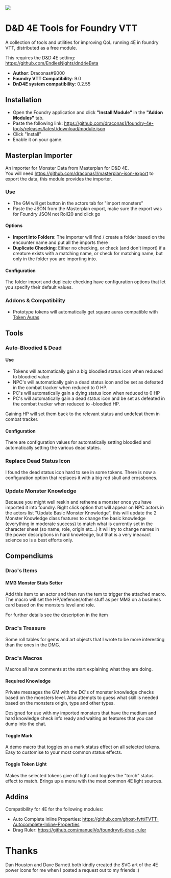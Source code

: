 ![](https://img.shields.io/badge/Foundry-v0.9-informational)
# D&D 4E Tools for Foundry VTT
A collection of tools and utilities for improving QoL running 4E in foundry VTT, distributed as a free module.

This requires the D&D 4E setting: https://github.com/EndlesNights/dnd4eBeta

* **Author**: Draconas#9000
* **Foundry VTT Compatibility**: 9.0
* **DnD4E system compatibility**: 0.2.55

## Installation
* Open the Foundry application and click **"Install Module"** in the **"Addon Modules"** tab.
* Paste the following link: https://github.com/draconas1/foundry-4e-tools/releases/latest/download/module.json
* Click "Install"
* Enable it on your game.

## Masterplan Importer
An importer for Monster Data from Masterplan for D&D 4E.  
You will need https://github.com/draconas1/masterplan-json-export to export the data, this module provides the importer.

### Use
* The GM will get button in the actors tab for "import monsters"
* Paste the JSON from the Masterplan export, make sure the export was for Foundry JSON not Roll20 and click go

#### Options
* **Import Into Folders**: The importer will find / create a folder based on the encounter name and put all the imports there
* **Duplicate Checking**: Either no checking, or check (and don't import) if a creature exists with a matching name, or check for matching name, but only in the folder you are importing into.

#### Configuration
The folder import and duplicate checking have configuration options that let you specify their default values.  

### Addons & Compatibility
* Prototype tokens will automatically get square auras compatible with [Token Auras](https://foundryvtt.com/packages/token-auras)

## Tools
### Auto-Bloodied & Dead 

#### Use
* Tokens will automatically gain a big bloodied status icon when reduced to bloodied value
* NPC's will automatically gain a dead status icon and be set as defeated in the combat tracker when reduced to 0 HP.
* PC's will automatically gain a dying status icon when reduced to 0 HP
* PC's will automatically gain a dead status icon and be set as defeated in the combat tracker when reduced to -bloodied HP.

Gaining HP will set them back to the relevant status and undefeat them in combat tracker.

#### Configuration
There are configuration values for automatically setting bloodied and automatically setting the various dead states.

### Replace Dead Status Icon
I found the dead status icon hard to see in some tokens.  There is now a configuration option that replaces it with a big red skull and crossbones.

### Update Monster Knowledge
Because you might well reskin and retheme a monster once you have imported it into foundry.  Right click option that will appear on NPC actors in the actors list "Update Basic Monster Knowledge", this will update the 2 Monster Knowledge class features to change the basic knowledge (everything in moderate success) to match what is currently set in the character sheet (so name, role, origin etc...) it will try to change names in the power descriptions in hard knowledge, but that is a very ineaxact science so is a best efforts only. 

## Compendiums
### Drac's Items
#### MM3 Monster Stats Setter
Add this item to an actor and then run the tem to trigger the attached macro.  The macro will set the HP/defences/other stuff as per MM3 on a business card based on the monsters level and role.

For further details see the description in the item

### Drac's Treasure
Some roll tables for gems and art objects that I wrote to be more interesting than the ones in the DMG.

### Drac's Macros
Macros all have comments at the start explaining what they are doing.  

#### Required Knowledge
Private messages the GM with the DC's of monster knowledge checks based on the monsters level.  Also attempts to guess what skill is needed based on the monsters origin, type and other types.  

Designed for use with my imported monsters that have the medium and hard knowledge check info ready and waiting as features that you can dump into the chat.  

#### Toggle Mark
A demo macro that toggles on a mark status effect on all selected tokens.  Easy to customise to your most common status effects.  

#### Toggle Token Light
Makes the selected tokens give off light and toggles the "torch" status effect to match.  Brings up a menu with the most common 4E light sources.  

## Addins
Compatibility for 4E for the following modules:
* Auto Complete Inline Properties: https://github.com/ghost-fvtt/FVTT-Autocomplete-Inline-Properties 
* Drag Ruler: https://github.com/manuelVo/foundryvtt-drag-ruler

# Thanks
Dan Houston and Dave Barnett both kindly created the SVG art of the 4E power icons for me when I posted a request out to my friends :)